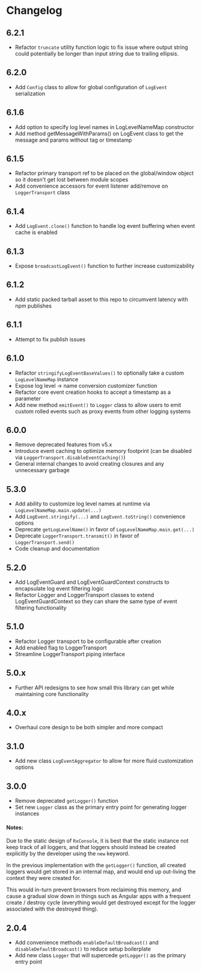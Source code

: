 # Changelog

## 6.2.1

- Refactor `truncate` utility function logic to fix issue where output string could
	potentially be longer than input string due to trailing ellipsis.

## 6.2.0

- Add `Config` class to allow for global configuration of `LogEvent` serialization

## 6.1.6

- Add option to specify log level names in LogLevelNameMap constructor
- Add method getMessageWithParams() on LogEvent class to get the message and params without tag or timestamp

## 6.1.5

- Refactor primary transport ref to be placed on the global/window object so it doesn't get lost between module scopes
- Add convenience accessors for event listener add/remove on `LoggerTransport` class

## 6.1.4

- Add `LogEvent.clone()` function to handle log event buffering when event cache is enabled

## 6.1.3

- Expose `broadcastLogEvent()` function to further increase customizability

## 6.1.2

- Add static packed tarball asset to this repo to circumvent latency with npm publishes

## 6.1.1

- Attempt to fix publish issues

## 6.1.0

- Refactor `stringifyLogEventBaseValues()` to optionally take a custom `LogLevelNameMap` instance
- Expose log level -> name conversion customizer function
- Refactor core event creation hooks to accept a timestamp as a parameter
- Add new method `emitEvent()` to `Logger` class to allow users to emit custom rolled events such as proxy events from other logging systems

## 6.0.0

- Remove deprecated features from v5.x
- Introduce event caching to optimize memory footprint (can be disabled via `LoggerTransport.disableEventCaching()`)
- General internal changes to avoid creating closures and any unnecessary garbage

## 5.3.0

- Add ability to customize log level names at runtime via `LogLevelNameMap.main.update(...)`
- Add `LogEvent.stringify(...)` and `LogEvent.toString()` convenience options
- Deprecate `getLogLevelName()` in favor of `LogLevelNameMap.main.get(...)`
- Deprecate `LoggerTransport.transmit()` in favor of `LoggerTransport.send()`
- Code cleanup and documentation

## 5.2.0

- Add LogEventGuard and LogEventGuardContext constructs to encapsulate log event filtering logic
- Refactor Logger and LoggerTransport classes to extend LogEventGuardContext so they can share the same type of event filtering functionality

## 5.1.0

- Refactor Logger transport to be configurable after creation
- Add enabled flag to LoggerTransport
- Streamline LoggerTransport piping interface

## 5.0.x

- Further API redesigns to see how small this library can get while maintaining core functionality

## 4.0.x

- Overhaul core design to be both simpler and more compact

## 3.1.0

- Add new class ```LogEventAggregator``` to allow for more fluid customization options

## 3.0.0

- Remove deprecated ```getLogger()``` function
- Set new ```Logger``` class as the primary entry point for generating logger instances

#### Notes:

Due to the static design of ```RxConsole```, it is best that the static instance not keep track of all loggers, and
that loggers should instead be created explicitly by the developer using the ```new``` keyword.

In the previous implementation with the ```getLogger()``` function, all created loggers would get stored in an internal map, 
and would end up out-living the context they were created for.

This would in-turn prevent browsers from reclaiming this memory, and cause a gradual slow down in things such as Angular apps
with a frequent create / destroy cycle (everything would get destroyed except for the logger associated with the destroyed thing).

## 2.0.4

- Add convenience methods ```enableDefaultBroadcast()``` and ```disableDefaultBroadcast()``` to reduce setup boilerplate
- Add new class ```Logger``` that will supercede ```getLogger()``` as the primary entry point
